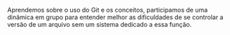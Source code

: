 Aprendemos sobre o uso do Git e os conceitos, participamos de uma
dinâmica em grupo para entender melhor as dificuldades de se controlar a 
versão de um arquivo sem um sistema dedicado a essa função.
